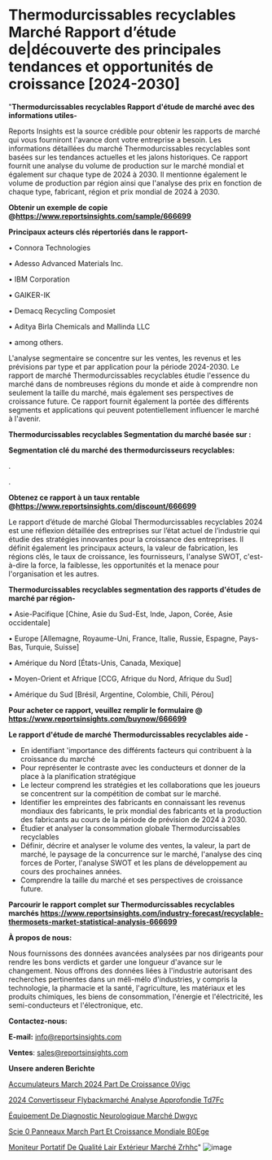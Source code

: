 # Thermodurcissables recyclables Marché Rapport d’étude de|découverte des principales tendances et opportunités de croissance [2024-2030]

"<strong>Thermodurcissables recyclables Rapport d'étude de marché avec des informations utiles-</strong>

Reports Insights est la source crédible pour obtenir les rapports de marché qui vous fourniront l'avance dont votre entreprise a besoin. Les informations détaillées du marché Thermodurcissables recyclables sont basées sur les tendances actuelles et les jalons historiques. Ce rapport fournit une analyse du volume de production sur le marché mondial et également sur chaque type de 2024 à 2030. Il mentionne également le volume de production par région ainsi que l'analyse des prix en fonction de chaque type, fabricant, région et prix mondial de 2024 à 2030.

<strong><b>Obtenir un exemple de copie @</b></strong><a href=https://www.reportsinsights.com/sample/666699><strong><b>https://www.reportsinsights.com/sample/666699</b></strong></a>

<b>Principaux acteurs clés répertoriés dans le rapport-</b>

<b> </b>• Connora Technologies

• Adesso Advanced Materials Inc.

• IBM Corporation

• GAIKER-IK

• Demacq Recycling Composiet

• Aditya Birla Chemicals and Mallinda LLC

• among others.

L'analyse segmentaire se concentre sur les ventes, les revenus et les prévisions par type et par application pour la période 2024-2030. Le rapport de marché Thermodurcissables recyclables étudie l'essence du marché dans de nombreuses régions du monde et aide à comprendre non seulement la taille du marché, mais également ses perspectives de croissance future. Ce rapport fournit également la portée des différents segments et applications qui peuvent potentiellement influencer le marché à l'avenir.

<strong>Thermodurcissables recyclables Segmentation du marché basée sur :</strong>

<strong> Segmentation clé du marché des thermodurcisseurs recyclables: </strong>

.

.

<strong><b>Obtenez ce rapport à un taux rentable @</b></strong><a href=https://www.reportsinsights.com/discount/666699><strong><b>https://www.reportsinsights.com/discount/666699</b></strong></a>

Le rapport d’étude de marché Global Thermodurcissables recyclables 2024 est une réflexion détaillée des entreprises sur l’état actuel de l’industrie qui étudie des stratégies innovantes pour la croissance des entreprises. Il définit également les principaux acteurs, la valeur de fabrication, les régions clés, le taux de croissance, les fournisseurs, l'analyse SWOT, c'est-à-dire la force, la faiblesse, les opportunités et la menace pour l'organisation et les autres.

<strong>Thermodurcissables recyclables segmentation des rapports d'études de marché par région-</strong>

• Asie-Pacifique [Chine, Asie du Sud-Est, Inde, Japon, Corée, Asie occidentale]

• Europe [Allemagne, Royaume-Uni, France, Italie, Russie, Espagne, Pays-Bas, Turquie, Suisse]

• Amérique du Nord [États-Unis, Canada, Mexique]

• Moyen-Orient et Afrique [CCG, Afrique du Nord, Afrique du Sud]

• Amérique du Sud [Brésil, Argentine, Colombie, Chili, Pérou]

<strong>Pour acheter ce rapport, veuillez remplir le formulaire @   <a href=https://www.reportsinsights.com/buynow/666699>https://www.reportsinsights.com/buynow/666699</a></strong>

<strong>Le rapport d'étude de marché Thermodurcissables recyclables aide -</strong>
<ul>
  <li>En identifiant 'importance des différents facteurs qui contribuent à la croissance du marché</li>
  <li>Pour représenter le contraste avec les conducteurs et donner de la place à la planification stratégique</li>
  <li>Le lecteur comprend les stratégies et les collaborations que les joueurs se concentrent sur la compétition de combat sur le marché.</li>
  <li>Identifier les empreintes des fabricants en connaissant les revenus mondiaux des fabricants, le prix mondial des fabricants et la production des fabricants au cours de la période de prévision de 2024 à 2030.</li>
  <li>Étudier et analyser la consommation globale Thermodurcissables recyclables</li>
  <li>Définir, décrire et analyser le volume des ventes, la valeur, la part de marché, le paysage de la concurrence sur le marché, l'analyse des cinq forces de Porter, l'analyse SWOT et les plans de développement au cours des prochaines années.</li>
  <li>Comprendre la taille du marché et ses perspectives de croissance future.</li>
</ul>

<strong>Parcourir le rapport complet sur Thermodurcissables recyclables marchés <a href=https://www.reportsinsights.com/industry-forecast/recyclable-thermosets-market-statistical-analysis-666699>https://www.reportsinsights.com/industry-forecast/recyclable-thermosets-market-statistical-analysis-666699</a></strong>

<strong>À propos de nous:</strong>

Nous fournissons des données avancées analysées par nos dirigeants pour rendre les bons verdicts et garder une longueur d'avance sur le changement. Nous offrons des données liées à l'industrie autorisant des recherches pertinentes dans un méli-mélo d'industries, y compris la technologie, la pharmacie et la santé, l'agriculture, les matériaux et les produits chimiques, les biens de consommation, l'énergie et l'électricité, les semi-conducteurs et l'électronique, etc.

<strong>Contactez-nous:</strong>

<strong>E-mail:</strong> <a href=mailto:info@reportsinsights.com>info@reportsinsights.com</a>

<strong>Ventes</strong>: <a href=mailto:sales@reportsinsights.com>sales@reportsinsights.com</a>

<strong>Unsere anderen Berichte</strong>

<a href=https://www.linkedin.com/pulse/accumulateurs-march%C3%A9-2024-part-de-croissance-0vigc/>Accumulateurs March 2024 Part De Croissance 0Vigc</a>

<a href=https://www.linkedin.com/pulse/2024-convertisseur-flybackmarché-analyse-approfondie-td7fc/>2024 Convertisseur Flybackmarché Analyse Approfondie Td7Fc</a>

<a href=https://www.linkedin.com/pulse/équipement-de-diagnostic-neurologique-marché-dwgyc/>Équipement De Diagnostic Neurologique Marché Dwgyc</a>

<a href=https://www.linkedin.com/pulse/scie-%C3%A0-panneaux-march%C3%A9-part-et-croissance-mondiale-b0ege/>Scie  0 Panneaux March Part Et Croissance Mondiale B0Ege</a>

<a href=https://www.linkedin.com/pulse/moniteur-portatif-de-qualité-lair-extérieur-marché-zrhhc/>Moniteur Portatif De Qualité Lair Extérieur Marché Zrhhc</a>"
![image](https://github.com/daminid12/RImarketreport/assets/158430485/5d62b1bf-e0d2-4515-9d8b-92d755a0d7b0)
